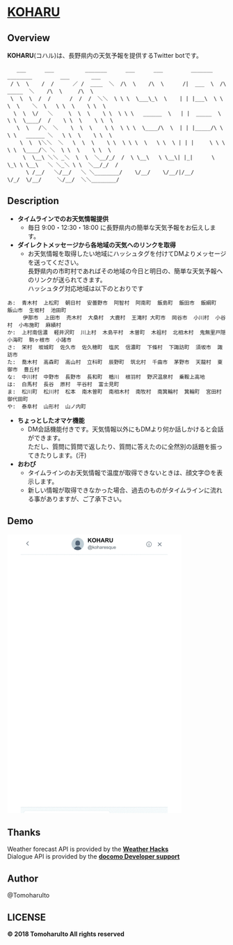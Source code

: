 # [KOHARU](https://twitter.com/koharu_esque)

## Overview
__KOHARU__(コハル)は、長野県内の天気予報を提供するTwitter botです。  

```
   ___      ___          _______      ___      ___         _______     ________         ___       ___
 / \  \    /  /      ／ /  ____  ＼  /\  \    /\  \      /|  ___  \  /\   _____  ＼    /\  \     /\  \
 \  \  \  /  /      /  /  /  ＼＼  \ \ \  \___\_\  \    | | |___\  \ \ \  \    ＼  \   \ \  \    \ \  \
  \  \  \/   ＼     \  \  \    \ \  \ \ \   ______  \   | |  _____  \ \ \  \____/  /    \ \  \    \ \  \
   \  \   /＼  ＼    \  \  \    \ \  \ \ \  \____/\  \  | | |_____/\ \ \ \   ______ ＼   \ \  \    \ \  \
    \  \  \＼＼  ＼   \  \  \    \ \  \ \ \  \   \ \  \ | | |     \ \ \ \ \  \____/＼ ＼  \ \  \    \ \  \
     \  \__\ ＼＼ _＼  \  \  ＼__/_/  /  \ \__\   \ \__\| |_|      \ \_\ \ \__\   ＼ ＼_＼ \ \  ＼__/_/  /
      \ /__/   ＼/__/   ＼ ＼________/    \/__/    \/__/|/__/       \/_/  \/__/     ＼/__/  ＼＼________/
```

## Description
- __タイムラインでのお天気情報提供__
    - 毎日 9:00・12:30・18:00 に長野県内の簡単な天気予報をお伝えします。
- __ダイレクトメッセージから各地域の天気へのリンクを取得__
    - お天気情報を取得したい地域にハッシュタグを付けてDMよりメッセージを送ってください。  
      長野県内の市町村であればその地域の今日と明日の、簡単な天気予報へのリンクが送られてきます。  
      ハッシュタグ対応地域は以下のとおりです
```
あ:  青木村  上松町  朝日村  安曇野市  阿智村  阿南町  飯島町  飯田市  飯綱町  飯山市  生坂村  池田町  
     伊那市  上田市  売木村  大桑村  大鹿村  王滝村 大町市  岡谷市  小川村  小谷村  小布施町  麻績村  
か:  上村南信濃  軽井沢町  川上村  木島平村  木曽町  木祖村  北相木村  鬼無里戸隠  小海町  駒ヶ根市  小諸市  
さ:  栄村  坂城町  佐久市  佐久穂町  塩尻  信濃町  下條村  下諏訪町  須坂市  諏訪市  
た:  喬木村  高森町  高山村  立科町  辰野町  筑北村  千曲市  茅野市  天龍村  東御市  豊丘村  
な:  中川村  中野市  長野市  長和町  楢川  根羽村  野沢温泉村  乗鞍上高地  
は:  白馬村  長谷  原村  平谷村  富士見町  
ま:  松川町  松川村  松本  南木曽町  南相木村  南牧村  南箕輪村  箕輪町  宮田村  御代田町  
や:  泰阜村  山形村  山ノ内町  
```
- __ちょっとしたオマケ機能__
    - DM会話機能付きです。天気情報以外にもDMより何か話しかけると会話ができます。  
      ただし、質問に質問で返したり、質問に答えたのに全然別の話題を振ってきたりします。(汗)  
- __おわび__
    - タイムラインのお天気情報で温度が取得できないときは、顔文字😊を表示します。  
    - 新しい情報が取得できなかった場合、過去のものがタイムラインに流れる事がありますが、ご了承下さい。
## Demo
<img src="images/demo_dialogue.gif" alt="" width="400px">  

## Thanks
Weather forecast API is provided by the __[Weather Hacks](http://weather.livedoor.com/weather_hacks/webservice)__  
Dialogue API is provided by the __[docomo Developer support](https://dev.smt.docomo.ne.jp/?p=index)__  

## Author
@TomoharuIto

## LICENSE
__&copy; 2018 TomoharuIto All rights reserved__
